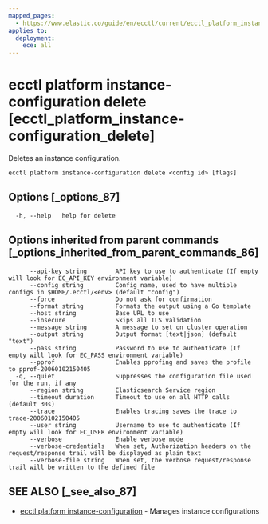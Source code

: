 ```yaml
---
mapped_pages:
  - https://www.elastic.co/guide/en/ecctl/current/ecctl_platform_instance-configuration_delete.html
applies_to:
  deployment:
    ece: all
---
```


# ecctl platform instance-configuration delete [ecctl_platform_instance-configuration_delete]

Deletes an instance configuration.

```
ecctl platform instance-configuration delete <config id> [flags]
```


## Options [_options_87]

```
  -h, --help   help for delete
```


## Options inherited from parent commands [_options_inherited_from_parent_commands_86]

```
      --api-key string        API key to use to authenticate (If empty will look for EC_API_KEY environment variable)
      --config string         Config name, used to have multiple configs in $HOME/.ecctl/<env> (default "config")
      --force                 Do not ask for confirmation
      --format string         Formats the output using a Go template
      --host string           Base URL to use
      --insecure              Skips all TLS validation
      --message string        A message to set on cluster operation
      --output string         Output format [text|json] (default "text")
      --pass string           Password to use to authenticate (If empty will look for EC_PASS environment variable)
      --pprof                 Enables pprofing and saves the profile to pprof-20060102150405
  -q, --quiet                 Suppresses the configuration file used for the run, if any
      --region string         Elasticsearch Service region
      --timeout duration      Timeout to use on all HTTP calls (default 30s)
      --trace                 Enables tracing saves the trace to trace-20060102150405
      --user string           Username to use to authenticate (If empty will look for EC_USER environment variable)
      --verbose               Enable verbose mode
      --verbose-credentials   When set, Authorization headers on the request/response trail will be displayed as plain text
      --verbose-file string   When set, the verbose request/response trail will be written to the defined file
```


## SEE ALSO [_see_also_87]

* [ecctl platform instance-configuration](/reference/ecctl_platform_instance-configuration.md)	 - Manages instance configurations

